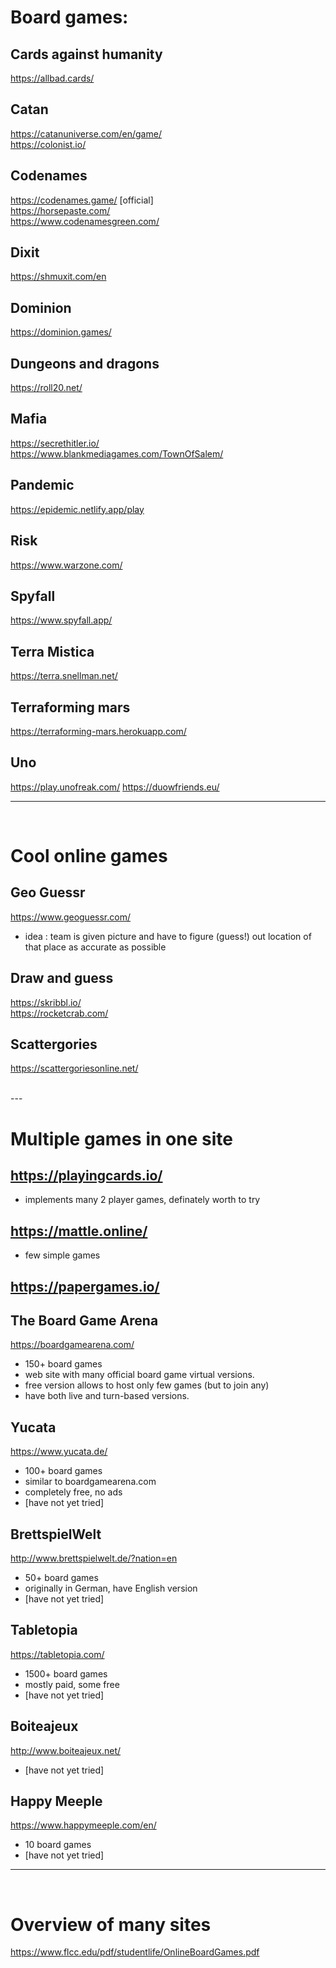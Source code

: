 # Board games:
## Cards against humanity <br/>
 https://allbad.cards/ 

## Catan <br/>
https://catanuniverse.com/en/game/  <br/>
https://colonist.io/ 

## Codenames <br/>
https://codenames.game/ [official] <br/>
https://horsepaste.com/ <br/>
https://www.codenamesgreen.com/

## Dixit <br/>
https://shmuxit.com/en

## Dominion <br/>
https://dominion.games/

## Dungeons and dragons <br/>
https://roll20.net/

## Mafia <br/>
https://secrethitler.io/ </br>
https://www.blankmediagames.com/TownOfSalem/

## Pandemic <br/>
https://epidemic.netlify.app/play

## Risk <br/>
https://www.warzone.com/

## Spyfall <br/>
https://www.spyfall.app/

## Terra Mistica <br/>
https://terra.snellman.net/

## Terraforming mars <br/>
https://terraforming-mars.herokuapp.com/ 

## Uno <br/>
https://play.unofreak.com/
https://duowfriends.eu/


---
<br/>

# Cool online games
## Geo Guessr <br/>
https://www.geoguessr.com/
- idea : team is given picture and have to figure (guess!) out location of that place as accurate as possible

## Draw and guess <br/>
https://skribbl.io/  <br/>
https://rocketcrab.com/

## Scattergories <br/>
https://scattergoriesonline.net/

<br/>
---
<br/>

# Multiple games in one site
## https://playingcards.io/
- implements many 2 player games, definately worth to try

## https://mattle.online/
- few simple games

## https://papergames.io/

## The Board Game Arena <br/>
https://boardgamearena.com/
- 150+ board games
- web site with many official board game virtual versions.
- free version allows to host only few games (but to join any)
- have both live and turn-based versions.

## Yucata <br/>
https://www.yucata.de/
- 100+ board games
- similar to boardgamearena.com
- completely free, no ads
- [have not yet tried]

## BrettspielWelt <br/>
http://www.brettspielwelt.de/?nation=en
- 50+ board games
- originally in German, have English version
- [have not yet tried]

## Tabletopia <br/>
https://tabletopia.com/
- 1500+ board games
- mostly paid, some free
- [have not yet tried]

## Boiteajeux <br/>
http://www.boiteajeux.net/
- [have not yet tried]

## Happy Meeple <br/>
https://www.happymeeple.com/en/
- 10 board games
- [have not yet tried]

---
<br/>

# Overview of many sites <br/>
https://www.flcc.edu/pdf/studentlife/OnlineBoardGames.pdf

